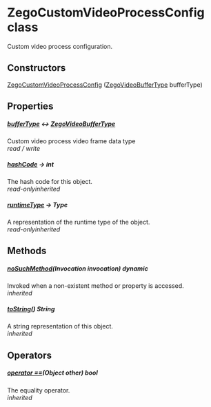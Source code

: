 


# ZegoCustomVideoProcessConfig class









<p>Custom video process configuration.</p>




## Constructors

[ZegoCustomVideoProcessConfig](../zego_uikit_prebuilt_live_audio_room/ZegoCustomVideoProcessConfig/ZegoCustomVideoProcessConfig.md) ([ZegoVideoBufferType](../zego_uikit_prebuilt_live_audio_room/ZegoVideoBufferType.md) bufferType)

   


## Properties

##### [bufferType](../zego_uikit_prebuilt_live_audio_room/ZegoCustomVideoProcessConfig/bufferType.md) &#8596; [ZegoVideoBufferType](../zego_uikit_prebuilt_live_audio_room/ZegoVideoBufferType.md)



Custom video process video frame data type  
_<span class="feature">read / write</span>_



##### [hashCode](../zego_uikit_prebuilt_live_audio_room/ZegoCustomVideoProcessConfig/hashCode.md) &#8594; int



The hash code for this object.  
_<span class="feature">read-only</span><span class="feature">inherited</span>_



##### [runtimeType](../zego_uikit_prebuilt_live_audio_room/ZegoCustomVideoProcessConfig/runtimeType.md) &#8594; Type



A representation of the runtime type of the object.  
_<span class="feature">read-only</span><span class="feature">inherited</span>_





## Methods

##### [noSuchMethod](../zego_uikit_prebuilt_live_audio_room/ZegoCustomVideoProcessConfig/noSuchMethod.md)(Invocation invocation) dynamic



Invoked when a non-existent method or property is accessed.  
_<span class="feature">inherited</span>_



##### [toString](../zego_uikit_prebuilt_live_audio_room/ZegoCustomVideoProcessConfig/toString.md)() String



A string representation of this object.  
_<span class="feature">inherited</span>_





## Operators

##### [operator ==](../zego_uikit_prebuilt_live_audio_room/ZegoCustomVideoProcessConfig/operator_equals.md)(Object other) bool



The equality operator.  
_<span class="feature">inherited</span>_















